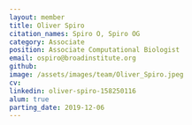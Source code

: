 ```yaml
---
layout: member
title: Oliver Spiro
citation_names: Spiro O, Spiro OG
category: Associate
position: Associate Computational Biologist
email: ospiro@broadinstitute.org
github: 
image: /assets/images/team/Oliver_Spiro.jpeg
cv:
linkedin: oliver-spiro-158250116
alum: true
parting_date: 2019-12-06
---
```


